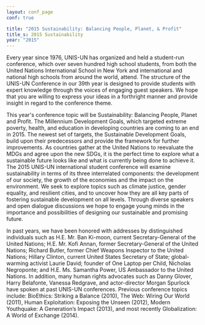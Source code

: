 ```yaml
---
layout: conf_page
conf: true

title: "2015 Sustainability: Balancing People, Planet, & Profit"
title_s: 2015 Sustainability
year: "2015"
---
```

  Every year since 1976, UNIS-UN has organized and held a student-run conference, which over seven hundred high school students, from both the United Nations International School in New York and international and national high schools from around the world, attend. The structure of the UNIS-UN Conference in our 39th year is designed to provide students with expert knowledge through the voices of engaging guest speakers.  We hope that you are willing to express your ideas in a forthright manner and provide insight in regard to the conference theme.
 
 This year's conference topic will be Sustainability: Balancing People, Planet and Profit. The Millennium Development Goals, which targeted extreme poverty, health, and education in developing countries are coming to an end in 2015. The newest set of targets, the Sustainable Development Goals, build upon their predecessors and provide the framework for further improvements. As countries gather at the United Nations to reevaluate the MDGs and agree upon the new SDGs, it is the perfect time to explore what a sustainable future looks like and what is currently being done to achieve it. The 2015 UNIS-UN international student conference will examine sustainability in terms of its three interrelated components: the development of our society, the growth of the economies and the impact on the environment. We seek to explore topics such as climate justice, gender equality, and resilient cities, and to uncover how they are all key parts of fostering sustainable development on all levels. Through diverse speakers and open dialogue discussions we hope to engage young minds in the importance and possibilities of designing our sustainable and promising future.
 
 In past years, we have been honored with addresses by distinguished individuals such as H.E. Mr. Ban Ki-moon, current Secretary-General of the United Nations; H.E. Mr. Kofi Annan, former Secretary-General of the United Nations; Richard Butler, former Chief Weapons Inspector to the United Nations; Hillary Clinton, current United States Secretary of State; global-warming activist Laurie David; founder of One Laptop per Child, Nicholas Negroponte; and H.E. Ms. Samantha Power, US Ambassador to the United Nations. In addition, many human rights advocates such as Danny Glover, Harry Belafonte, Vanessa Redgrave, and actor-director Morgan Spurlock have spoken at past UNIS-UN conferences. Previous conference topics include: BioEthics: Striking a Balance (2010), The Web: Wiring Our World (2011), Human Exploitation: Exposing the Unseen (2012), Modern Youthquake: A Generation&rsquo;s Impact (2013), and most recently Globalization: A World of Exchange (2014).

